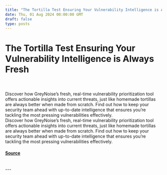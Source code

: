 ```yaml
---
title: "The Tortilla Test Ensuring Your Vulnerability Intelligence is Always Fresh"
date: Thu, 01 Aug 2024 00:00:00 GMT
draft: false
type: posts
---
```

# The Tortilla Test Ensuring Your Vulnerability Intelligence is Always Fresh

<br/>

<br/>
Discover how GreyNoise’s fresh, real-time vulnerability prioritization tool offers actionable insights into current threats, just like homemade tortillas are always better when made from scratch. Find out how to keep your security team ahead with up-to-date intelligence that ensures you’re tackling the most pressing vulnerabilities effectively.
<br/>
Discover how GreyNoise’s fresh, real-time vulnerability prioritization tool offers actionable insights into current threats, just like homemade tortillas are always better when made from scratch. Find out how to keep your security team ahead with up-to-date intelligence that ensures you’re tackling the most pressing vulnerabilities effectively.

#### [Source](https://www.greynoise.io/blog/the-tortilla-test-ensuring-your-vulnerability-intelligence-is-always-fresh)

<br/>
---
